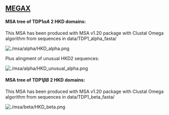 ## [MEGAX](https://www.megasoftware.net/)

#### MSA tree of TDP1$\alpha A$ 2 HKD domains:

This MSA has been produced with MSA v1.20 package with Clustal Omega algorithm from sequences in data/TDP1_alpha_fasta/

![./msa/alpha/HKD_alpha.png](https://raw.githubusercontent.com/giacomomutti/TDP-phylogenetic-analysis/master/msa/alpha/HKD_alpha.png)

Plus alingment of unusual HKD2 sequences:

![./msa/alpha/HKD_unusual_alpha.png](https://raw.githubusercontent.com/giacomomutti/TDP-phylogenetic-analysis/master/msa/alpha/HKD_unusual_alpha.png)

#### MSA tree of TDP1$\beta B$ 2 HKD domains:

This MSA has been produced with MSA v1.20 package with Clustal Omega algorithm from sequences in data/TDP1_beta_fasta/

![./msa/beta/HKD_beta.png](https://raw.githubusercontent.com/giacomomutti/TDP-phylogenetic-analysis/master/msa/beta/HKD_beta.png)
